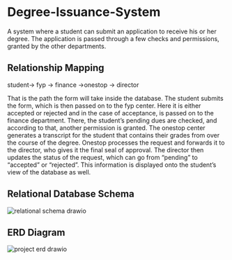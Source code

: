 # Degree-Issuance-System
A system where a student can submit an application to receive his or her degree.  The application is passed through a few checks and permissions, granted by the other departments. 

## Relationship Mapping
student-> fyp -> finance ->onestop -> director

That is the path the form will take inside the database. The student submits the form, which is then passed on to the fyp center. Here it is either accepted or rejected and in the case of acceptance, is passed on to the finance department. There, the student’s pending dues are checked, and according to that, another permission is granted. The onestop center generates a transcript for the student that contains their grades from over the course of the degree. Onestop processes the request and forwards it to the director, who gives it the final seal of approval. The director then updates the status of the request, which can go from “pending” to “accepted” or “rejected”. This information is displayed onto the student’s view of the database as well.

## Relational Database Schema
![relational schema drawio](https://user-images.githubusercontent.com/110716479/231242588-39881cee-acf4-41c9-8258-960a027077a3.png)


## ERD Diagram
![project erd drawio](https://user-images.githubusercontent.com/110716479/231242125-aba42472-a1d9-4571-933a-62c3070b8a23.png)
